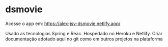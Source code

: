 # dsmovie

Acesse o app em: https://alex-jsv-dsmovie.netlify.app/

Usado as tecnologias Spring e Reac. Hospedado no Heroku e Netlify. Criar documentação adotado aqui no git como em outros projetos na plataforma
